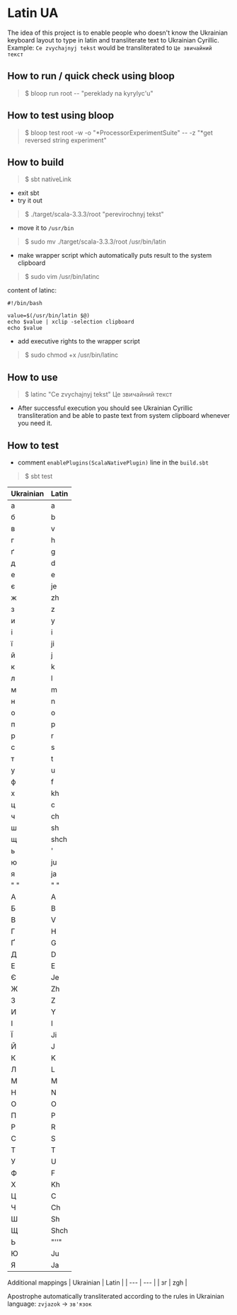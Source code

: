 # Latin UA

The idea of this project is to enable people who doesn't know the Ukrainian
keyboard layout to type in latin and transliterate text to Ukrainian Cyrillic.
Example: `Ce zvychajnyj tekst` would be transliterated to `Це звичайний текст`

## How to run / quick check using bloop
>$ bloop run root -- "pereklady na kyrylyc'u" 

## How to test using bloop
>$ bloop test root -w -o "*ProcessorExperimentSuite" -- -z "*get reversed string experiment"

## How to build
>$ sbt nativeLink
- exit sbt
- try it out
>$ ./target/scala-3.3.3/root "perevirochnyj tekst"

- move it to `/usr/bin`
>$ sudo mv ./target/scala-3.3.3/root /usr/bin/latin

- make wrapper script which automatically puts result to the system clipboard
>$ sudo vim /usr/bin/latinc

content of latinc:
```
#!/bin/bash

value=$(/usr/bin/latin $@)
echo $value | xclip -selection clipboard
echo $value
```

- add executive rights to the wrapper script
>$ sudo chmod +x /usr/bin/latinc

## How to use
>$ latinc "Ce zvychajnyj tekst"
>Це звичайний текст

- After successful execution you should see Ukrainian Cyrillic transliteration
  and be able to paste text from system clipboard whenever you need it.

## How to test
 - comment `enablePlugins(ScalaNativePlugin)` line in the `build.sbt`
>$ sbt test

| Ukrainian | Latin |
| ---       | ---   |
| а         | a     |
| б         | b     |
| в         | v     |
| г         | h     |
| ґ         | g     |
| д         | d     |
| е         | e     |
| є         | je    |
| ж         | zh    |
| з         | z     |
| и         | y     |
| і         | i     |
| ї         | ji    |
| й         | j     |
| к         | k     |
| л         | l     |
| м         | m     |
| н         | n     |
| о         | o     |
| п         | p     |
| р         | r     |
| с         | s     |
| т         | t     |
| у         | u     |
| ф         | f     |
| х         | kh    |
| ц         | c     |
| ч         | ch    |
| ш         | sh    |
| щ         | shch  |
| ь         | '     |
| ю         | ju    |
| я         | ja    |
| " "       | " "   |
| А         | A     |
| Б         | B     |
| В         | V     |
| Г         | H     |
| Ґ         | G     |
| Д         | D     |
| Е         | E     |
| Є         | Je    |
| Ж         | Zh    |
| З         | Z     |
| И         | Y     |
| І         | I     |
| Ї         | Ji    |
| Й         | J     |
| К         | K     |
| Л         | L     |
| М         | M     |
| Н         | N     |
| О         | O     |
| П         | P     |
| Р         | R     |
| С         | S     |
| Т         | T     |
| У         | U     |
| Ф         | F     |
| Х         | Kh    |
| Ц         | C     |
| Ч         | Ch    |
| Ш         | Sh    |
| Щ         | Shch  |
| Ь         | "''"  |
| Ю         | Ju    |
| Я         | Ja    |

Additional mappings
| Ukrainian | Latin |
| ---       | ---   |
| зг        | zgh   |

Apostrophe automatically transliterated according to the rules in Ukrainian language: `zvjazok` -> `зв'язок` 
